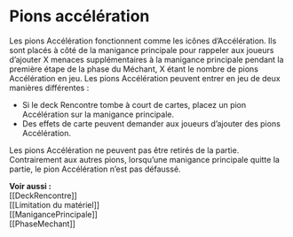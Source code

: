 # Pions accélération
Les pions Accélération fonctionnent comme les icônes d’Accélération. Ils sont placés à côté de la manigance principale pour rappeler aux joueurs d’ajouter X menaces supplémentaires à la manigance principale pendant la première étape de la phase du Méchant, X étant le nombre de pions Accélération en jeu. 
Les pions Accélération peuvent entrer en jeu de deux manières différentes :

- Si le deck Rencontre tombe à court de cartes, placez un pion Accélération sur la manigance principale.
- Des effets de carte peuvent demander aux joueurs d’ajouter des pions Accélération.

Les pions Accélération ne peuvent pas être retirés de la partie. Contrairement aux autres pions, lorsqu’une manigance principale quitte la partie, le pion Accélération n’est pas défaussé.

**Voir aussi :**  
[[DeckRencontre]]  
[[Limitation du matériel]]  
[[ManigancePrincipale]]  
[[PhaseMechant]]